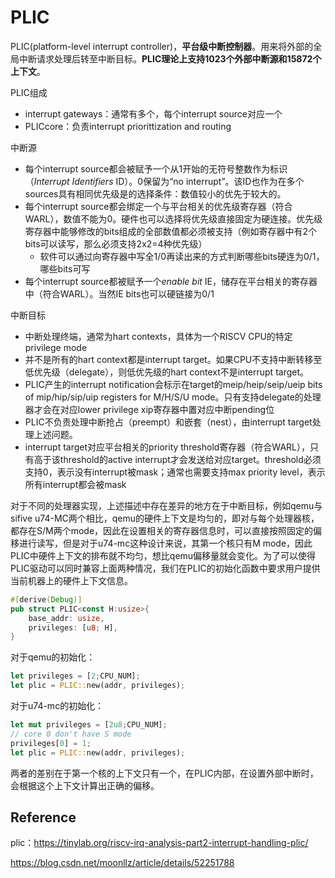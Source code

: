 # PLIC

PLIC(platform-level interrupt controller)，**平台级中断控制器**。用来将外部的全局中断请求处理后转至中断目标。**PLIC理论上支持1023个外部中断源和15872个上下文**。

PLIC组成

- interrupt gateways：通常有多个，每个interrupt source对应一个
- PLICcore：负责interrupt priorittization and routing

中断源

- 每个interrupt source都会被赋予一个从1开始的无符号整数作为标识（*Interrupt Identifiers* ID）。0保留为“no interrupt”。该ID也作为在多个sources具有相同优先级是的选择条件：数值较小的优先于较大的。
- 每个interrupt source都会绑定一个与平台相关的优先级寄存器（符合WARL），数值不能为0。硬件也可以选择将优先级直接固定为硬连接。优先级寄存器中能够修改的bits组成的全部数值都必须被支持（例如寄存器中有2个bits可以读写，那么必须支持2x2=4种优先级）
  - 软件可以通过向寄存器中写全1/0再读出来的方式判断哪些bits硬连为0/1，哪些bits可写
- 每个interrupt source都被赋予一个*enable bit* IE，储存在平台相关的寄存器中（符合WARL）。当然IE bits也可以硬链接为0/1

中断目标

- 中断处理终端，通常为hart contexts，具体为一个RISCV CPU的特定privilege mode
- 并不是所有的hart context都是interrupt target。如果CPU不支持中断转移至低优先级（delegate），则低优先级的hart context不是interrupt target。
- PLIC产生的interrupt notification会标示在target的meip/heip/seip/ueip bits of mip/hip/sip/uip registers for M/H/S/U mode。只有支持delegate的处理器才会在对应lower privilege xip寄存器中置对应中断pending位
- PLIC不负责处理中断抢占（preempt）和嵌套（nest），由interrupt target处理上述问题。
- interrupt target对应平台相关的priority threshold寄存器（符合WARL），只有高于该threshold的active interrupt才会发送给对应target。threshold必须支持0，表示没有interrupt被mask；通常也需要支持max priority level，表示所有interrupt都会被mask



对于不同的处理器实现，上述描述中存在差异的地方在于中断目标，例如qemu与sifive u74-MC两个相比，qemu的硬件上下文是均匀的，即对与每个处理器核，都存在S/M两个mode，因此在设置相关的寄存器信息时，可以直接按照固定的偏移进行读写，但是对于u74-mc这种设计来说，其第一个核只有M mode，因此PLIC中硬件上下文的排布就不均匀，想比qemu偏移量就会变化。为了可以使得PLIC驱动可以同时兼容上面两种情况，我们在PLIC的初始化函数中要求用户提供当前机器上的硬件上下文信息。

```rust
#[derive(Debug)]
pub struct PLIC<const H:usize>{
    base_addr: usize,
    privileges: [u8; H],
}
```

对于qemu的初始化：

```rust
let privileges = [2;CPU_NUM];
let plic = PLIC::new(addr, privileges);
```

对于u74-mc的初始化：

```rust
let mut privileges = [2u8;CPU_NUM];
// core 0 don't have S mode
privileges[0] = 1;
let plic = PLIC::new(addr, privileges);
```

两者的差别在于第一个核的上下文只有一个，在PLIC内部，在设置外部中断时，会根据这个上下文计算出正确的偏移。



## Reference

plic：https://tinylab.org/riscv-irq-analysis-part2-interrupt-handling-plic/

https://blog.csdn.net/moonllz/article/details/52251788
